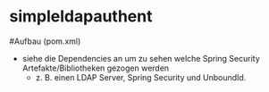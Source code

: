 # simpleldapauthent

#Aufbau (pom.xml)
- siehe die Dependencies an um zu sehen welche Spring Security Artefakte/Bibliotheken gezogen werden
    - z. B. einen LDAP Server, Spring Security und UnboundId.